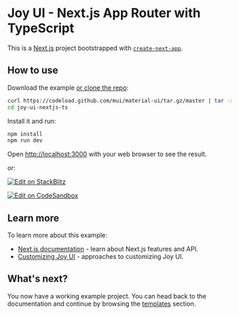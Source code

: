 # Joy UI - Next.js App Router with TypeScript

This is a [Next.js](https://nextjs.org/) project bootstrapped with [`create-next-app`](https://github.com/vercel/next.js/tree/canary/packages/create-next-app).

## How to use

Download the example [or clone the repo](https://github.com/mui/material-ui):

<!-- #default-branch-switch -->

```bash
curl https://codeload.github.com/mui/material-ui/tar.gz/master | tar -xz --strip=2 material-ui-master/examples/joy-ui-nextjs-ts
cd joy-ui-nextjs-ts
```

Install it and run:

```bash
npm install
npm run dev
```

Open [http://localhost:3000](http://localhost:3000) with your web browser to see the result.

or:

<!-- #default-branch-switch -->

[![Edit on StackBlitz](https://developer.stackblitz.com/img/open_in_stackblitz.svg)](https://stackblitz.com/github/mui/material-ui/tree/master/examples/joy-ui-nextjs-ts)

[![Edit on CodeSandbox](https://codesandbox.io/static/img/play-codesandbox.svg)](https://codesandbox.io/p/sandbox/github/mui/material-ui/tree/master/examples/joy-ui-nextjs-ts)

## Learn more

To learn more about this example:

- [Next.js documentation](https://nextjs.org/docs) - learn about Next.js features and API.
- [Customizing Joy UI](https://mui.com/joy-ui/customization/approaches/) - approaches to customizing Joy UI.

## What's next?

<!-- #default-branch-switch -->

You now have a working example project.
You can head back to the documentation and continue by browsing the [templates](https://mui.com/joy-ui/getting-started/templates/) section.

